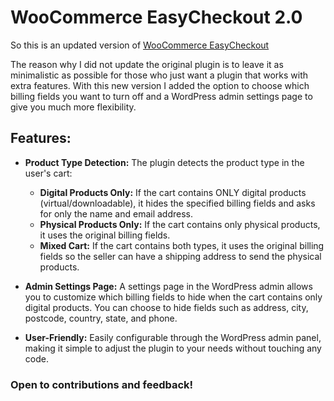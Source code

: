 # WooCommerce EasyCheckout 2.0

So this is an updated version of [WooCommerce EasyCheckout](https://github.com/Barden0/WooCommerce-EasyCheckout)

The reason why I did not update the original plugin is to leave it as minimalistic as possible for those who just want a plugin that works with extra features. With this new version I added the option to choose which billing fields you want to turn off and a WordPress admin settings page to give you much more flexibility.

## Features:

- **Product Type Detection:** The plugin detects the product type in the user's cart:
  - **Digital Products Only:** If the cart contains ONLY digital products (virtual/downloadable), it hides the specified billing fields and asks for only the name and email address.
  - **Physical Products Only:** If the cart contains only physical products, it uses the original billing fields.
  - **Mixed Cart:** If the cart contains both types, it uses the original billing fields so the seller can have a shipping address to send the physical products.

- **Admin Settings Page:** A settings page in the WordPress admin allows you to customize which billing fields to hide when the cart contains only digital products. You can choose to hide fields such as address, city, postcode, country, state, and phone.

- **User-Friendly:** Easily configurable through the WordPress admin panel, making it simple to adjust the plugin to your needs without touching any code.

### Open to contributions and feedback!

